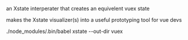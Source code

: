 an Xstate interperater that creates an equivelent vuex state

makes the Xstate visualizer(s) into a useful prototyping tool for vue devs 

./node_modules/.bin/babel xstate --out-dir vuex